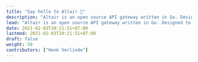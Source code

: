 ```yaml
---
title: "Say hello to Altair 👋"
description: "Altair is an open source API gateway written in Go. Designed to be distributed, lightweight, simple, fast, reliable, cross platform, programming language agnostic and robust - by default."
lead: "Altair is an open source API gateway written in Go. Designed to be distributed, lightweight, simple, fast, reliable, cross platform, programming language agnostic and robust - by default."
date: 2021-02-03T20:21:51+07:00
lastmod: 2021-02-03T20:21:51+07:00
draft: false
weight: 50
contributors: ["Henk Verlinde"]
---
```

